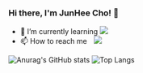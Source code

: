### Hi there, I'm JunHee Cho! 👋

- 🌱 I’m currently learning   <img src="https://img.shields.io/badge/Android-3DDC84?style=flat-square&logo=Android&logoColor=white"/>
- 📫 How to reach me <a href="mailto:jjhjjh1159@gmail.com">
<img
src="https://img.shields.io/badge/Gmail-d14836?style=flat-square&logo=Gmail&logoColor=white&link=mailto:jjhjjh1159@gmail.com"
style="height : auto; margin-left : 10px; margin-right : 10px;"/>
</a>



<!--
**jjunehee/jjunehee** is a ✨ _special_ ✨ repository because its `README.md` (this file) appears on your GitHub profile.

Here are some ideas to get you started:

- 🔭 I’m currently working on ...
- 🌱 I’m currently learning ...
- 👯 I’m looking to collaborate on ...
- 🤔 I’m looking for help with ...
- 💬 Ask me about ...
- 📫 How to reach me: ...
- 😄 Pronouns: ...
- ⚡ Fun fact: ...
-->

![Anurag's GitHub stats](https://github-readme-stats.vercel.app/api?username=jjunehee&show_icons=true&theme=white)
![Top Langs](https://github-readme-stats.vercel.app/api/top-langs/?username=jjunehee&layout=compact&theme=dark)

